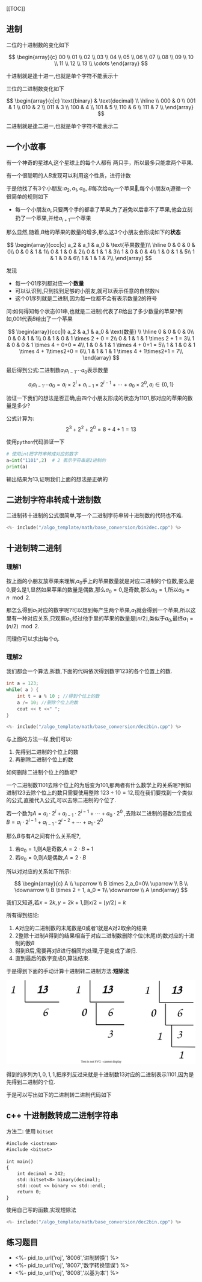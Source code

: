 [[TOC]]

## 进制

二位的十进制数的变化如下

$$
\begin{array}{c}
00 \\
01 \\
02 \\
03 \\
04 \\
05 \\
06 \\
07 \\
08 \\
09 \\
10 \\
11 \\
12 \\
13 \\
\cdots
\end{array}
$$

十进制就是逢十进一,也就是单个字符不能表示十

三位的二进制数变化如下

$$
\begin{array}{c|c}
\text{binary} & \text{decimal} \\
\hline \\
000 & 0 \\
001 & 1 \\
010 & 2 \\
011 & 3 \\
100 & 4 \\
101 & 5 \\
110 & 6 \\
111 & 7 \\
\end{array}
$$

二进制就是逢二进一,也就是单个字符不能表示二

## 一个小故事

有一个神奇的星球$A$,这个星球上的每个人都有
两只手，所以最多只能拿两个苹果.

有一个很聪明的人$B$发现可以利用这个性质，进行计数

于是他找了有$3$个小朋友:$a_2,a_1,a_0$, $B$每次给$a_0$一个苹果🍎,每个小朋友$a_i$遵循一个很简单的规则如下

- 每一个小朋友$a_i$,只要两个手的都拿了苹果,为了避免以后拿不了苹果,他会立刻扔了一个苹果,并给$a_{i+1}$一个苹果

那么显然,随着,$B$给的苹果的数量的增多,那么这3个小朋友会形成如下的**状态**

$$
\begin{array}{ccc|c}
a_2 & a_1 & a_0 & \text{苹果数量}\\
\hline
0 & 0 & 0 & 0\\
0 & 0 & 1 & 1\\
0 & 1 & 0 & 2\\ 
0 & 1 & 1 & 3\\ 
1 & 0 & 0 & 4\\ 
1 & 0 & 1 & 5\\ 
1 & 1 & 0 & 6\\ 
1 & 1 & 1 & 7\\ 
\end{array}
$$

发现

- 每一个$01$序列都对应一个**数量**
- 可以认识到,只到找到足够的小朋友,就可以表示任意的自然数$\mathbb{N}$
- 这个$01$序列就是二进制,因为每一位都不会有表示数量$2$的符号

问:如何得知每个状态($01$串,也就是二进制)代表了$B$给出了多少数量的苹果?例如,$001$代表$B$给出了一个苹果


$$
\begin{array}{ccc|l}
a_2 & a_1 & a_0 & \text{数量} \\
\hline
0 & 0 & 0 & 0\\
0 & 0 & 1 & 1\\
0 & 1 & 0 & 1 \times 2 + 0  = 2\\ 
0 & 1 & 1 & 1 \times 2 + 1  = 3\\ 
1 & 0 & 0 & 1 \times 4 + 0+0  = 4\\ 
1 & 0 & 1 & 1 \times 4 + 0+1  = 5\\  
1 & 1 & 0 & 1 \times 4 + 1\times2+0  = 6\\  
1 & 1 & 1 & 1 \times 4 + 1\times2+1  = 7\\  
\end{array}
$$

最后得到公式:二进制数$a_ia_{i-1}\cdots a_0$表示数量

$$
a_ia_{i-1}\cdots a_0 = a_i \times 2^i + a_{i-1} \times 2^{i-1} + \cdots + a_0 \times 2^0, a_i \in \{0,1\}
$$

验证一下我们的想法是否正确,由四个小朋友形成的状态为$1101$,那对应的苹果的数量是多少?

公式计算为:
$$
2^3 + 2^2 + 2^0 = 8 + 4 + 1 = 13
$$

使用`python`代码验证一下

```python
# 使用int把字符串转成对应的数字
a=int("1101",2)  # 2 表示字符串是2进制的
print(a)
```

输出结果为$13$,证明我们上面的想法是正确的



## 二进制字符串转成十进制数

二进制转十进制的公式很简单,写一个二进制字符串转十进制数的代码也不难.

```cpp
<%- include("/algo_template/math/base_conversion/bin2dec.cpp") %>
```


## 十进制转二进制


### 理解1

按上面的小朋友放苹果来理解,$a_0$手上的苹果数量就是对应二进制的个位数,要么是$0$,要么是$1$,显然如果苹果的数量是偶数,那么$a_0 = 0$,是奇数,那么$a_0 = 1$,所以$a_0 = n \mod 2$.

那怎么得到$a_1$对应的数字呢?可以想到每产生两个苹果,$a_1$就会得到一个苹果,所以这里有一种对应关系,只观察$a_1$,经过他手里的苹果的数量是$\lfloor n /2 \rfloor$,类似于$a_0$,最终$a_1 = (n / 2 ) \mod 2$.

同理你可以求出每个$a_i$.

### 理解2

我们都会一个算法,拆数,下面的代码依次得到数字$123$的各个位置上的数.

```cpp
int a = 123;
while( a ) {
    int t = a % 10 ; //得到个位上的数
    a /= 10; //删除个位上的数
    cout << t <<" ";
}
```

```cpp
<%- include("/algo_template/math/base_conversion/dec2bin.cpp") %>
```

与上面的方法一样,我们可以:

1. 先得到二进制的个位上的数
2. 再删除二进制个位上的数

如何删除二进制个位上的数呢?

一个二进制数$1101$去除个位上的为后变为$101$,那两者有什么数学上的关系呢?例如进制$123$去除个位上的数只需要使用整除 $123 \div 10 = 12$,现在我们要找到一个类似的公式,直接代入公式,可以去除二进制的个位了.

若一个数为$A = a_i \cdot 2^i + a_{i-1} \cdot 2^{i-1} + \cdots + a_0 \cdot 2^0$
,去除以二进制的基数$2$后变成$B = a_i \cdot 2^{i-1} + a_{i-1} \cdot 2^{i-2} + \cdots + a_1 \cdot 2^0$

那么$B$与有$A$之间有什么关系呢?,

1. 若$a_0=1$,则$A$是奇数,$A = 2 \cdot B + 1$
1. 若$a_0=0$,则$A$是偶数,$A = 2 \cdot B$

所以对对应的关系如下所示:

$$
\begin{array}{c}
A \\
\uparrow \\
B \times 2,a_0=0\\
\uparrow \\
B \\
\downarrow \\
B \times 2 + 1, a_0 = 1\\
\downarrow \\
A 
\end{array}
$$

我们又知道,若$x= 2k,y=2k+1$,则$x/2 = \lfloor y/2\rfloor = k$

所有得到结论:

1. $A$对应的二进制数的末尾数是$0$或者$1$就是$A$对$2$取余的结果
2. $2$整除十进制$A$得到的结果相当于对应二进制数删除个位(末尾)的数对应的十进制的数$B$
3. 得到$B$后,需要再对$B$进行相同的处理,于是变成了递归.
4. 直到最后的数字变成$0$,算法结束.

于是得到下面的手动计算十进制转二进制方法:**短除法**

![short_div](./short_div.svg)

得到的序列为$1,0,1,1$,把序列反过来就是十进制数$13$对应的二进制表示$1101$,因为是先得到二进制的个位.


于是可以写出如下的二进制转二进制代码如下

## c++ 十进制数转成二进制字符串

方法二: 使用 `bitset`

```
#include <iostream>
#include <bitset>

int main()
{
    int decimal = 242;
    std::bitset<8> binary(decimal);
    std::cout << binary << std::endl;
    return 0;
}
```

使用自己写的函数,实现短除法

```cpp
<%- include("/algo_template/math/base_conversion/dec2bin.cpp") %>
```

## 练习题目

- <%- pid_to_url('roj', '8006','进制转换') %>
- <%- pid_to_url('roj', '8007','数字转换错误') %>
- <%- pid_to_url('roj', '8008','以基为本') %>
